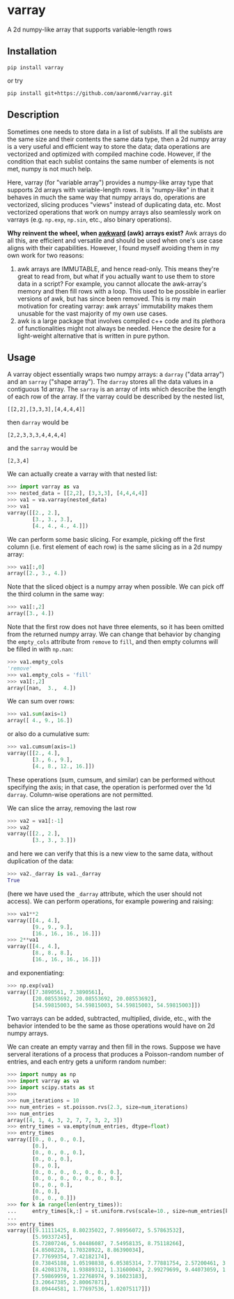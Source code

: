# varray
A 2d numpy-like array that supports variable-length rows

## Installation
```
pip install varray
```
or try
```
pip install git+https://github.com/aaronm6/varray.git
```

## Description
Sometimes one needs to store data in a list of sublists.  If all the sublists are the same size and their contents the same data type, then a 2d numpy array is a very useful and efficient way to store the data; data operations are vectorized and optimized with compiled machine code.  However, if the condition that each sublist contains the same number of elements is not met, numpy is not much help.  

Here, varray (for "variable array") provides a numpy-like array type that supports 2d arrays with variable-length rows.  It is "numpy-like" in that it behaves in much the same way that numpy arrays do, operations are vectorized, slicing produces "views" instead of duplicating data, etc.  Most vectorized operations that work on numpy arrays also seamlessly work on varrays (e.g. `np.exp`, `np.sin`, etc., also binary operations).

**Why reinvent the wheel, when [awkward](https://awkward-array.org/doc/main/) (awk) arrays exist?**  Awk arrays do all this, are efficient and versatile and should be used when one's use case aligns with their capabilities.  However, I found myself avoiding them in my own work for two reasons:

1. awk arrays are IMMUTABLE, and hence read-only.  This means they're great to read from, but what if you actually want to use them to store data in a script?  For example, you cannot allocate the awk-array's memory and then fill rows with a loop.  This used to be possible in earlier versions of awk, but has since been removed.  This is my main motivation for creating varray: awk arrays' immutability makes them unusable for the vast majority of my own use cases.
2. awk is a large package that involves compiled c++ code and its plethora of functionalities might not always be needed.  Hence the desire for a light-weight alternative that is written in pure python.

## Usage
A varray object essentially wraps two numpy arrays: a `darray` ("data array") and an `sarray` ("shape array").  The `darray` stores all the data values in a contiguous 1d array.  The `sarray` is an array of ints which describe the length of each row of the array.  If the varray could be described by the nested list,
```
[[2,2],[3,3,3],[4,4,4,4]]
```
then `darray` would be 
```
[2,2,3,3,3,4,4,4,4]
```
and the `sarray` would be
```
[2,3,4]
```
We can actually create a varray with that nested list:
```python
>>> import varray as va
>>> nested_data = [[2,2], [3,3,3], [4,4,4,4]]
>>> va1 = va.varray(nested_data)
>>> va1
varray([[2., 2.],
        [3., 3., 3.],
        [4., 4., 4., 4.]])
```
We can perform some basic slicing.  For example, picking off the first column (i.e. first element of each row) is the same slicing as in a 2d numpy array:
```python
>>> va1[:,0]
array([2., 3., 4.])
```
Note that the sliced object is a numpy array when possible.  We can pick off the third column in the same way:
```python
>>> va1[:,2]
array([3., 4.])
```
Note that the first row does not have three elements, so it has been omitted from the returned numpy array.  We can change that behavior by changing the `empty_cols` attribute from `remove` to `fill`, and then empty columns will be filled in with `np.nan`:
```python
>>> va1.empty_cols
'remove'
>>> va1.empty_cols = 'fill'
>>> va1[:,2]
array([nan,  3.,  4.])
```

We can sum over rows:
```python
>>> va1.sum(axis=1)
array([ 4., 9., 16.])
```
or also do a cumulative sum:
```python
>>> va1.cumsum(axis=1)
varray([[2., 4.],
        [3., 6., 9.],
        [4., 8., 12., 16.]])
```
These operations (sum, cumsum, and similar) can be performed without specifying the axis; in that case, the operation is performed over the 1d `darray`.  Column-wise operations are not permitted.

We can slice the array, removing the last row
```python
>>> va2 = va1[:-1]
>>> va2
varray([[2., 2.],
        [3., 3., 3.]])
```
and here we can verify that this is a new view to the same data, without duplication of the data:
```python
>>> va2._darray is va1._darray
True
```
(here we have used the `_darray` attribute, which the user should not access).
We can perform operations, for example powering and raising:
```python
>>> va1**2
varray([[4., 4.],
        [9., 9., 9.],
        [16., 16., 16., 16.]])
>>> 2**va1
varray([[4., 4.],
        [8., 8., 8.],
        [16., 16., 16., 16.]])
```
and exponentiating:
```python
>>> np.exp(va1)
varray([[7.3890561, 7.3890561],
        [20.08553692, 20.08553692, 20.08553692],
        [54.59815003, 54.59815003, 54.59815003, 54.59815003]])
```
Two varrays can be added, subtracted, multiplied, divide, etc., with the behavior intended to be the same as those operations would have on 2d numpy arrays.

We can create an empty varray and then fill in the rows.  Suppose we have serveral iterations of a process that produces a Poisson-random number of entries, and each entry gets a uniform random number:
```python
>>> import numpy as np
>>> import varray as va
>>> import scipy.stats as st
>>> 
>>> num_iterations = 10
>>> num_entries = st.poisson.rvs(2.3, size=num_iterations)
>>> num_entries
array([4, 1, 4, 3, 2, 7, 7, 3, 2, 3])
>>> entry_times = va.empty(num_entries, dtype=float)
>>> entry_times
varray([[0., 0., 0., 0.],
        [0.],
        [0., 0., 0., 0.],
        [0., 0., 0.],
        [0., 0.],
        [0., 0., 0., 0., 0., 0., 0.],
        [0., 0., 0., 0., 0., 0., 0.],
        [0., 0., 0.],
        [0., 0.],
        [0., 0., 0.]])
>>> for k in range(len(entry_times)):
...     entry_times[k,:] = st.uniform.rvs(scale=10., size=num_entries[k])
... 
>>> entry_times
varray([[9.11111425, 8.80235022, 7.98956072, 5.57863532],
        [5.99337245],
        [5.72807246, 5.04486087, 7.54958135, 8.75118266],
        [4.8508228, 1.70328922, 8.86390034],
        [7.77699354, 7.42182174],
        [0.73845188, 1.05198838, 6.05385314, 7.77881754, 2.57200461, 3.5...,
        [8.42081378, 1.93889312, 1.31600043, 2.99279699, 9.44073059, 1.6...,
        [7.59869959, 1.22768974, 9.16023183],
        [3.20647385, 2.80067871],
        [8.09444581, 1.77697536, 1.02075117]])
```
